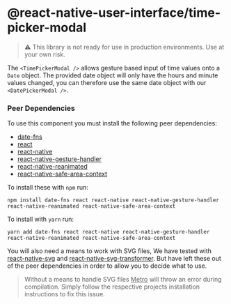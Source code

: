 # @react-native-user-interface/time-picker-modal

> :warning: This library is not ready for use in production environments. Use at your own risk.

The `<TimePickerModal />` allows gesture based input of time values onto a `Date` object. The provided date object will only have the hours and minute values changed, you can therefore use the same date object with our `<DatePickerModal />`.

### Peer Dependencies

To use this component you must install the following peer dependencies:

* [date-fns](https://www.npmjs.com/package/date-fns)
* [react](https://www.npmjs.com/package/react)
* [react-native](https://www.npmjs.com/package/react-native)
* [react-native-gesture-handler](https://www.npmjs.com/package/react-native-gesture-handler)
* [react-native-reanimated](https://www.npmjs.com/package/react-native-reanimated)
* [react-native-safe-area-context](https://www.npmjs.com/package/react-native-safe-area-context)

To install these with `npm` run:

```
npm install date-fns react react-native react-native-gesture-handler react-native-reanimated react-native-safe-area-context
```

To install with `yarn` run:

```
yarn add date-fns react react-native react-native-gesture-handler react-native-reanimated react-native-safe-area-context
```

You will also need a means to work with SVG files, We have tested with [react-native-svg](https://www.npmjs.com/package/react-native-svg) and [react-native-svg-transformer](https://www.npmjs.com/package/react-native-svg-transformer). But have left these out of the peer dependencies in order to allow you to decide what to use.

> Without a means to handle SVG files <ins>Metro</ins> will throw an error during compilation. Simply follow the respective projects installation instructions to fix this issue.